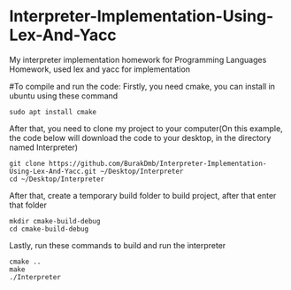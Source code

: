 # Interpreter-Implementation-Using-Lex-And-Yacc
My interpreter implementation homework for Programming Languages Homework, used lex and yacc for implementation

#To compile and run the code:
Firstly, you need cmake, you can install in ubuntu using these command

```
sudo apt install cmake
```
After that, you need to clone my project to your computer(On this example, the code below will download the code to your desktop, in the directory named Interpreter)

```
git clone https://github.com/BurakDmb/Interpreter-Implementation-Using-Lex-And-Yacc.git ~/Desktop/Interpreter
cd ~/Desktop/Interpreter
```
After that, create a temporary build folder to build project, after that enter that folder
```
mkdir cmake-build-debug
cd cmake-build-debug
```
Lastly, run these commands to build and run the interpreter
```
cmake ..
make
./Interpreter
```

